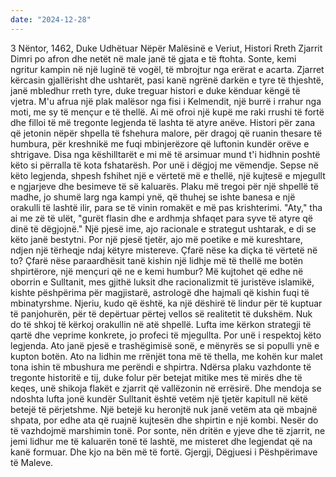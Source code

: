 ```yaml
---
date: "2024-12-28"
---
```

3 Nëntor, 1462, Duke Udhëtuar Nëpër Malësinë e Veriut, Histori Rreth Zjarrit
Dimri po afron dhe netët në male janë të gjata e të ftohta. Sonte, kemi ngritur kampin në një luginë të vogël, të mbrojtur nga erërat e acarta. Zjarret kërcasin gjallërisht dhe ushtarët, pasi kanë ngrënë darkën e tyre të thjeshtë, janë mbledhur rreth tyre, duke treguar histori e duke kënduar këngë të vjetra.
M'u afrua një plak malësor nga fisi i Kelmendit, një burrë i rrahur nga moti, me sy të mençur e të thellë. Ai më ofroi një kupë me raki rrushi të fortë dhe filloi të më tregonte legjenda të lashta të atyre anëve. Histori për zana që jetonin nëpër shpella të fshehura malore, për dragoj që ruanin thesare të humbura, për kreshnikë me fuqi mbinjerëzore që luftonin kundër orëve e shtrigave.
Disa nga këshilltarët e mi më të arsimuar mund t'i hidhnin poshtë këto si përralla të kota fshatarësh. Por unë i dëgjoj me vëmendje. Sepse në këto legjenda, shpesh fshihet një e vërtetë më e thellë, një kujtesë e mjegullt e ngjarjeve dhe besimeve të së kaluarës.
Plaku më tregoi për një shpellë të madhe, jo shumë larg nga kampi ynë, që thuhej se ishte banesa e një orakulli të lashtë ilir, para se të vinin romakët e më pas krishterimi. "Aty," tha ai me zë të ulët, "gurët flasin dhe e ardhmja shfaqet para syve të atyre që dinë të dëgjojnë."
Një pjesë ime, ajo racionale e strategut ushtarak, e di se këto janë bestytni. Por një pjesë tjetër, ajo më poetike e më kureshtare, ndjen një tërheqje ndaj këtyre mistereve. Çfarë nëse ka diçka të vërtetë në to? Çfarë nëse paraardhësit tanë kishin një lidhje më të thellë me botën shpirtërore, një mençuri që ne e kemi humbur?
Më kujtohet që edhe në oborrin e Sulltanit, mes gjithë luksit dhe racionalizmit të juristëve islamikë, kishte pëshpërima për magjistarë, astrologë dhe hajmali që kishin fuqi të mbinatyrshme. Njeriu, kudo që është, ka një dëshirë të lindur për të kuptuar të panjohurën, për të depërtuar përtej vellos së realitetit të dukshëm.
Nuk do të shkoj të kërkoj orakullin në atë shpellë. Lufta ime kërkon strategji të qartë dhe veprime konkrete, jo profeci të mjegullta. Por unë i respektoj këto legjenda. Ato janë pjesë e trashëgimisë sonë, e mënyrës se si populli ynë e kupton botën. Ato na lidhin me rrënjët tona më të thella, me kohën kur malet tona ishin të mbushura me perëndi e shpirtra.
Ndërsa plaku vazhdonte të tregonte historitë e tij, duke folur për betejat mitike mes të mirës dhe të keqes, unë shikoja flakët e zjarrit që vallëzonin në errësirë. Dhe mendoja se ndoshta lufta jonë kundër Sulltanit është vetëm një tjetër kapitull në këtë betejë të përjetshme. Një betejë ku heronjtë nuk janë vetëm ata që mbajnë shpata, por edhe ata që ruajnë kujtesën dhe shpirtin e një kombi.
Nesër do të vazhdojmë marshimin tonë. Por sonte, nën dritën e yjeve dhe të zjarrit, ne jemi lidhur me të kaluarën tonë të lashtë, me misteret dhe legjendat që na kanë formuar. Dhe kjo na bën më të fortë.
Gjergji, Dëgjuesi i Pëshpërimave të Maleve.